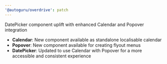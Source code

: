 ```yaml
---
'@autoguru/overdrive': patch
---
```


DatePicker component uplift with enhanced Calendar and Popover integration

- **Calendar**: New component available as standalone localisable calendar
- **Popover**: New component available for creating flyout menus
- **DatePicker**: Updated to use Calendar with Popover for a more accessible and
  consistent experience

